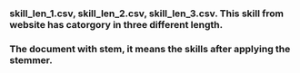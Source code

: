 ###  skill_len_1.csv, skill_len_2.csv, skill_len_3.csv. This skill from website has catorgory in three different length.
###  The document with stem, it means the skills after applying the stemmer.
